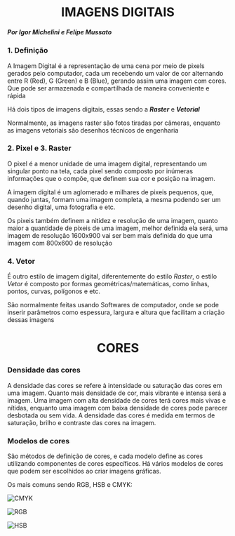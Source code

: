 <h1 style="text-align: center;">IMAGENS DIGITAIS</h1>

<h5><i>Por Igor Michelini e Felipe Mussato</i></h5>

<h3>1. Definição</h3>

<p>A Imagem Digital é a representação de uma cena por meio de pixels gerados pelo computador, cada um recebendo um valor de cor alternando entre R (Red), G (Green) e B (Blue), gerando assim uma imagem com cores. Que pode ser armazenada e compartilhada de maneira conveniente e rápida</p>

<p>Há dois tipos de imagens digitais, essas sendo a <i><strong>Raster</strong></i> e <i><strong>Vetorial</strong></i></p>
<p>Normalmente, as imagens raster são fotos tiradas por câmeras, enquanto as imagens vetoriais são desenhos técnicos de engenharia</p>


<h3>2. Pixel e 3. Raster</h3>

<p>O pixel é a menor unidade de uma imagem digital, representando um singular ponto na tela, cada pixel sendo composto por inúmeras informações que o compõe, que definem sua cor e posição na imagem.</p>
<p>A imagem digital é um aglomerado e milhares de pixeis pequenos, que, quando juntas, formam uma imagem completa, a mesma podendo ser um desenho digital, uma fotografia e etc.</p>
<p>Os pixeis também definem a nitidez e resolução de uma imagem, quanto maior a quantidade de pixeis de uma imagem, melhor definida ela será, uma imagem de resolução 1600x900 vai ser bem mais definida do que uma imagem com 800x600 de resolução</p>


<h3>4. Vetor</h3>

<p>É outro estilo de imagem digital, diferentemente do estilo <i>Raster</i>, o estilo <i>Vetor</i> é composto por formas geométricas/matemáticas, como linhas, pontos, curvas, polígonos e etc.</p>
<p>São normalmente feitas usando Softwares de computador, onde se pode inserir parâmetros como espessura, largura e altura que facilitam a criação dessas imagens</p>


<h1 style="text-align: center;">CORES</h1>

<h3>Densidade das cores</h3>

<p>A densidade das cores se refere à intensidade ou saturação das cores em uma imagem. Quanto mais densidade de cor, mais vibrante e intensa será a imagem. Uma imagem com alta densidade de cores terá cores mais vivas e nítidas, enquanto uma imagem com baixa densidade de cores pode parecer desbotada ou sem vida. A densidade das cores é medida em termos de saturação, brilho e contraste das cores na imagem.</p>

<h3>Modelos de cores</h3>

<p>São métodos de definição de cores, e cada modelo define as cores utilizando componentes de cores específicos. Há vários modelos de cores que podem ser escolhidos ao criar imagens gráficas.</p>
<p>Os mais comuns sendo RGB, HSB e CMYK:</p>

![CMYK](https://product.corel.com/help/CorelDRAW/540240626/Main/BR/Doc/images/02_color_manage_CMYK.jpg)

![RGB](https://product.corel.com/help/CorelDRAW/540240626/Main/BR/Doc/images/03_color_manage_RGB.jpg)

![HSB](https://product.corel.com/help/CorelDRAW/540240626/Main/BR/Doc/images/04_color_manage_HSB.jpg)
